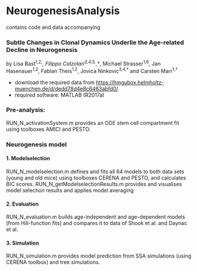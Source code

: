 # NeurogenesisAnalysis
contains code and data accompanying
### Subtle Changes in Clonal Dynamics Underlie the Age-related Decline in Neurogenesis
by Lisa Bast<sup>1,2,*</sup>, Filippo Calzolari<sup>3,4,5,*,†</sup>, Michael Strasser<sup>1,6</sup>, Jan Hasenauer<sup>1,2</sup>, Fabian Theis<sup>1,2</sup>, Jovica Ninkovic<sup>3,4,†</sup> and Carsten Marr<sup>1,†</sup>

- download the required data from https://hmgubox.helmholtz-muenchen.de/d/dedd78d4e8c6463abfd0/
- required software: MATLAB (R2017a)

###  Pre-analysis: 
RUN_N_activationSystem.m provides an ODE stem cell compartment fit using toolboxes AMICI and PESTO. 


###  Neurogenesis model 
#### 1. Modelselection
RUN_N_modelselection.m defines and fits all 64 models to both data sets (young and old mice) using toolboxes CERENA 	and PESTO, and calculates BIC scores. RUN_N_getModelselectionResults.m provides and visualises model selection results and applies model averaging
#### 2. Evaluation
RUN_N_evaluation.m builds age-independent and age-dependent models (from Hill-function fits) and compares it to data of 	Shook et al. and Daynac et al.
#### 3. Simulation
RUN_N_simulation.m provides model prediction from SSA simulations (using CERENA toolbox) and tree simulations.



